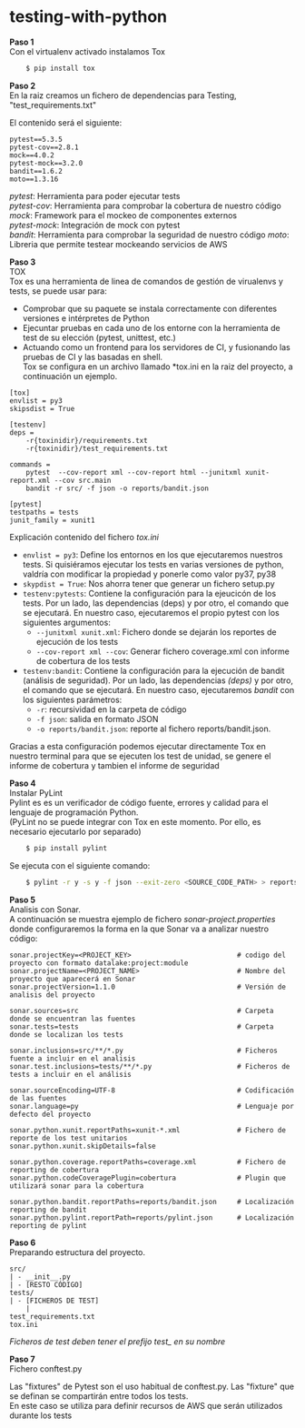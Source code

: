 # testing-with-python

**Paso 1**  
Con el virtualenv activado instalamos Tox

```bash
    $ pip install tox
```
**Paso 2**  
En la raiz creamos un fichero de dependencias para Testing, "test_requirements.txt"

El contenido será el siguiente:

````
pytest==5.3.5
pytest-cov==2.8.1
mock==4.0.2
pytest-mock==3.2.0
bandit==1.6.2
moto==1.3.16
````

*pytest*: Herramienta para poder ejecutar tests  
*pytest-cov*: Herramienta para comprobar la cobertura de nuestro código  
*mock*: Framework para el mockeo de componentes externos  
*pytest-mock*: Integración de mock con pytest  
*bandit*: Herramienta para comprobar la seguridad de nuestro código
*moto*: Libreria que permite testear mockeando servicios de AWS 

**Paso 3**  
TOX  
Tox es una herramienta de linea de comandos de gestión de virualenvs y tests, se puede usar para:    
- Comprobar que su paquete se instala correctamente con diferentes versiones e intérpretes de Python  
- Ejecuntar pruebas en cada uno de los entorne con la herramienta de test de su elección (pytest, unittest, etc.)
- Actuando como un frontend para los servidores de CI, y fusionando las pruebas de CI y las basadas en shell.  
Tox se configura en un archivo llamado *tox.ini en la raiz del proyecto, a continuación un ejemplo.
````
[tox]
envlist = py3
skipsdist = True

[testenv]
deps =
    -r{toxinidir}/requirements.txt
    -r{toxinidir}/test_requirements.txt

commands =
    pytest  --cov-report xml --cov-report html --junitxml xunit-report.xml --cov src.main
    bandit -r src/ -f json -o reports/bandit.json

[pytest]
testpaths = tests
junit_family = xunit1
````


Explicación contenido del fichero *tox.ini*

- `envlist = py3`: Define los entornos en los que ejecutaremos nuestros tests. Si quisiéramos ejecutar los tests en varias versiones de python, valdría con modificar la propiedad y ponerle como valor py37, py38  
- `skypdist = True`: Nos ahorra tener que generar un fichero setup.py  
- `testenv:pytests`: Contiene la configuración para la ejeucicón de los tests. Por un lado, las dependencias (deps) y por otro, el comando que se ejecutará. En nuestro caso, ejecutaremos el propio pytest con los siguientes argumentos:  
    - `--junitxml xunit.xml`: Fichero donde se dejarán los reportes de ejecución de los tests
    - `--cov-report xml --cov`: Generar fichero coverage.xml con informe de cobertura de los tests
- `testenv:bandit`: Contiene la configuración para la ejecución de bandit (análisis de seguridad). Por un lado, las dependencias *(deps)* y por otro, el comando que se ejecutará. En nuestro caso, ejecutaremos *bandit* con los siguientes parámetros:
    - `-r`: recursividad en la carpeta de código
    - `-f json`: salida en formato JSON
    - `-o reports/bandit.json`: reporte al fichero reports/bandit.json.

 
Gracias a esta configuración podemos ejecutar directamente Tox en nuestro terminal para que se ejecuten los test de unidad, se genere el informe de cobertura y tambien el informe de seguridad
 
**Paso 4**  
Instalar PyLint  
Pylint es es un verificador de código fuente, errores y calidad para el lenguaje de programación Python.  
(PyLint no se puede integrar con Tox en este momento. Por ello, es necesario ejecutarlo por separado)

```bash
    $ pip install pylint
```

Se ejecuta con el siguiente comando:

```bash
    $ pylint -r y -s y -f json --exit-zero <SOURCE_CODE_PATH> > reports/pylint.json
```

**Paso 5**  
Analisis con Sonar.  
A continuación se muestra ejemplo de fichero *sonar-project.properties* donde configuraremos la forma en la que Sonar va a analizar nuestro código:


````
sonar.projectKey=<PROJECT_KEY>                          # codigo del proyecto con formato datalake:project:module
sonar.projectName=<PROJECT_NAME>                        # Nombre del proyecto que aparecerá en Sonar
sonar.projectVersion=1.1.0                              # Versión de analisis del proyecto

sonar.sources=src                                       # Carpeta donde se encuentran las fuentes
sonar.tests=tests                                       # Carpeta donde se localizan los tests

sonar.inclusions=src/**/*.py                            # Ficheros fuente a incluir en el analisis
sonar.test.inclusions=tests/**/*.py                     # Ficheros de tests a incluir en el análisis

sonar.sourceEncoding=UTF-8                              # Codificación de las fuentes
sonar.language=py                                       # Lenguaje por defecto del proyecto

sonar.python.xunit.reportPaths=xunit-*.xml              # Fichero de reporte de los test unitarios
sonar.python.xunit.skipDetails=false

sonar.python.coverage.reportPaths=coverage.xml          # Fichero de reporting de cobertura
sonar.python.codeCoveragePlugin=cobertura               # Plugin que utilizará sonar para la cobertura

sonar.python.bandit.reportPaths=reports/bandit.json     # Localización reporting de bandit
sonar.python.pylint.reportPath=reports/pylint.json      # Localización reporting de pylint
```` 

**Paso 6**  
Preparando estructura del proyecto.

````
src/
| - __init__.py
| - [RESTO CÓDIGO]
tests/
| - [FICHEROS DE TEST]
    | 
test_requirements.txt
tox.ini
````

*Ficheros de test deben tener el prefijo test_ en su nombre*

**Paso 7**  
Fichero conftest.py

Las "fixtures" de Pytest son el uso habitual de conftest.py. Las "fixture" que se definan se compartirán entre todos los tests.  
En este caso se utiliza para definir recursos de AWS que serán utilizados durante los tests

